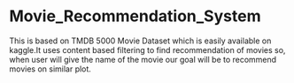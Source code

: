 # Movie_Recommendation_System
This is based on TMDB 5000 Movie Dataset which is easily available on kaggle.It uses content based filtering to find recommendation of movies so, when user will give the name of the movie our goal will be to recommend movies on similar plot.
